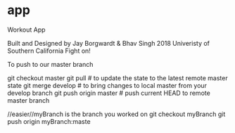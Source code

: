 # app
Workout App

Built and Designed by Jay Borgwardt & Bhav Singh 2018
Univeristy of Southern California 
Fight on!

To push to our master branch

git checkout master
git pull               # to update the state to the latest remote master state
git merge develop      # to bring changes to local master from your develop branch
git push origin master # push current HEAD to remote master branch

//easier//myBranch is the branch you worked on 
git checkout myBranch
git push origin myBranch:maste
